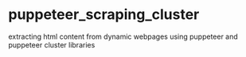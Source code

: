 # puppeteer_scraping_cluster
extracting html content from dynamic webpages using puppeteer and puppeteer cluster libraries
